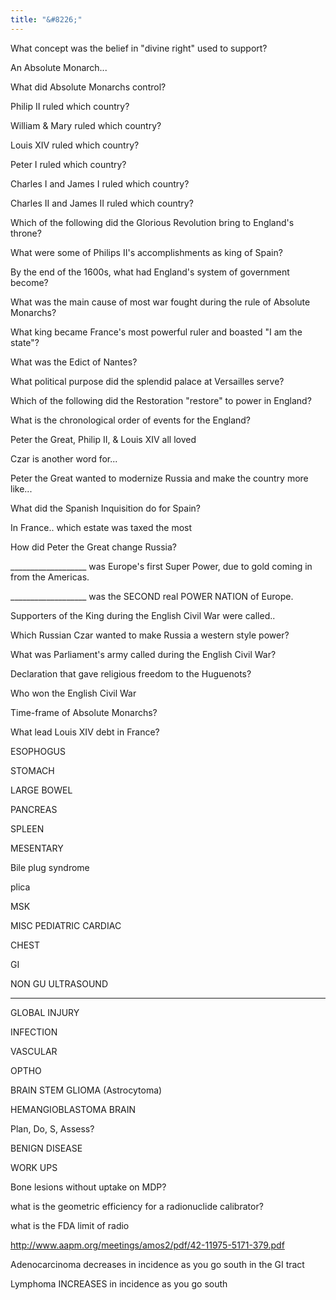 ```yaml
---
title: "&#8226;"
---
```

What concept was the belief in &quot;divine right&quot; used to support?

An Absolute Monarch...

What did Absolute Monarchs control?

Philip II ruled which country?

William &amp; Mary ruled which country?

Louis XIV ruled which country?

Peter I ruled which country?

Charles I and James I ruled which country?

Charles II and James II ruled which country?

Which of the following did the Glorious Revolution bring to England's throne?

What were some of Philips II's accomplishments as king of Spain?

By the end of the 1600s, what had England's system of government become?

What was the main cause of most war fought during the rule of Absolute Monarchs?

What king became France's most powerful ruler and boasted &quot;I am the state&quot;?

What was the Edict of Nantes?

What political purpose did the splendid palace at Versailles serve?

Which of the following did the Restoration &quot;restore&quot; to power in England?

What is the chronological order of events for the England?

Peter the Great, Philip II, &amp; Louis XIV all loved

Czar is another word for...

Peter the Great wanted to modernize Russia and make the country more like...

What did the Spanish Inquisition do for Spain?

In France.. which estate was taxed the most

How did Peter the Great change Russia?

___________________ was Europe's first Super Power, due to gold coming in from the Americas.

___________________ was the SECOND real POWER NATION of Europe.

Supporters of the King during the English Civil War were called..

Which Russian Czar wanted to make Russia a western style power?

What was Parliament's army called during the English Civil War?

Declaration that gave religious freedom to the Huguenots?

Who won the English Civil War

Time-frame of Absolute Monarchs?

What lead Louis XIV debt in France?

ESOPHOGUS

STOMACH

LARGE BOWEL

PANCREAS

SPLEEN

MESENTARY

Bile plug syndrome

plica

MSK

MISC PEDIATRIC 
CARDIAC

CHEST

GI

NON GU ULTRASOUND

***

GLOBAL 
INJURY

INFECTION

VASCULAR

OPTHO

BRAIN STEM GLIOMA (Astrocytoma)

HEMANGIOBLASTOMA BRAIN

Plan, Do, S, Assess?

BENIGN DISEASE

WORK UPS

Bone lesions without uptake on MDP?

what is the geometric efficiency for a radionuclide calibrator?

what is the FDA limit of radio

http://www.aapm.org/meetings/amos2/pdf/42-11975-5171-379.pdf

Adenocarcinoma decreases in incidence as you go south in the GI tract

Lymphoma INCREASES in incidence as you go south

